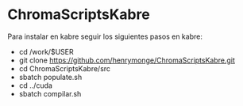 # ChromaScriptsKabre

Para instalar en kabre seguir los siguientes pasos en kabre:
- cd /work/$USER
- git clone https://github.com/henrymonge/ChromaScriptsKabre.git
- cd ChromaScriptsKabre/src
- sbatch populate.sh
- cd ../cuda
- sbatch compilar.sh

